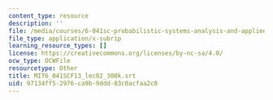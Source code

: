 ```yaml
---
content_type: resource
description: ''
file: /media/courses/6-041sc-probabilistic-systems-analysis-and-applied-probability-fall-2013/97134ff52976ca9b9ddd83c0acfaa2c0_MIT6_041SCF13_lec02_300k.srt
file_type: application/x-subrip
learning_resource_types: []
license: https://creativecommons.org/licenses/by-nc-sa/4.0/
ocw_type: OCWFile
resourcetype: Other
title: MIT6_041SCF13_lec02_300k.srt
uid: 97134ff5-2976-ca9b-9ddd-83c0acfaa2c0
---
```

